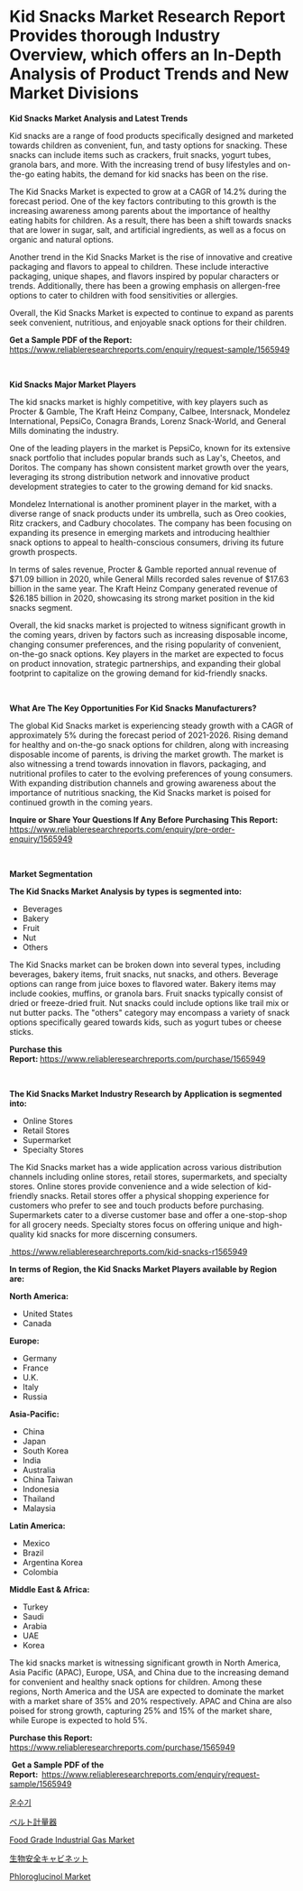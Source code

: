 <p><h1>Kid Snacks Market Research Report Provides thorough Industry Overview, which offers an In-Depth Analysis of Product Trends and New Market Divisions</h1></p><p><strong>Kid Snacks Market Analysis and Latest Trends</strong></p>
<p><p>Kid snacks are a range of food products specifically designed and marketed towards children as convenient, fun, and tasty options for snacking. These snacks can include items such as crackers, fruit snacks, yogurt tubes, granola bars, and more. With the increasing trend of busy lifestyles and on-the-go eating habits, the demand for kid snacks has been on the rise.</p><p>The Kid Snacks Market is expected to grow at a CAGR of 14.2% during the forecast period. One of the key factors contributing to this growth is the increasing awareness among parents about the importance of healthy eating habits for children. As a result, there has been a shift towards snacks that are lower in sugar, salt, and artificial ingredients, as well as a focus on organic and natural options.</p><p>Another trend in the Kid Snacks Market is the rise of innovative and creative packaging and flavors to appeal to children. These include interactive packaging, unique shapes, and flavors inspired by popular characters or trends. Additionally, there has been a growing emphasis on allergen-free options to cater to children with food sensitivities or allergies.</p><p>Overall, the Kid Snacks Market is expected to continue to expand as parents seek convenient, nutritious, and enjoyable snack options for their children.</p></p>
<p><strong>Get a Sample PDF of the Report:&nbsp;</strong> <a href="https://www.reliableresearchreports.com/enquiry/request-sample/1565949">https://www.reliableresearchreports.com/enquiry/request-sample/1565949</a></p>
<p>&nbsp;</p>
<p><strong>Kid Snacks Major Market Players</strong></p>
<p><p>The kid snacks market is highly competitive, with key players such as Procter & Gamble, The Kraft Heinz Company, Calbee, Intersnack, Mondelez International, PepsiCo, Conagra Brands, Lorenz Snack-World, and General Mills dominating the industry.</p><p>One of the leading players in the market is PepsiCo, known for its extensive snack portfolio that includes popular brands such as Lay's, Cheetos, and Doritos. The company has shown consistent market growth over the years, leveraging its strong distribution network and innovative product development strategies to cater to the growing demand for kid snacks.</p><p>Mondelez International is another prominent player in the market, with a diverse range of snack products under its umbrella, such as Oreo cookies, Ritz crackers, and Cadbury chocolates. The company has been focusing on expanding its presence in emerging markets and introducing healthier snack options to appeal to health-conscious consumers, driving its future growth prospects.</p><p>In terms of sales revenue, Procter & Gamble reported annual revenue of $71.09 billion in 2020, while General Mills recorded sales revenue of $17.63 billion in the same year. The Kraft Heinz Company generated revenue of $26.185 billion in 2020, showcasing its strong market position in the kid snacks segment.</p><p>Overall, the kid snacks market is projected to witness significant growth in the coming years, driven by factors such as increasing disposable income, changing consumer preferences, and the rising popularity of convenient, on-the-go snack options. Key players in the market are expected to focus on product innovation, strategic partnerships, and expanding their global footprint to capitalize on the growing demand for kid-friendly snacks.</p></p>
<p>&nbsp;</p>
<p><strong>What Are The Key Opportunities For Kid Snacks Manufacturers?</strong></p>
<p><p>The global Kid Snacks market is experiencing steady growth with a CAGR of approximately 5% during the forecast period of 2021-2026. Rising demand for healthy and on-the-go snack options for children, along with increasing disposable income of parents, is driving the market growth. The market is also witnessing a trend towards innovation in flavors, packaging, and nutritional profiles to cater to the evolving preferences of young consumers. With expanding distribution channels and growing awareness about the importance of nutritious snacking, the Kid Snacks market is poised for continued growth in the coming years.</p></p>
<p><strong>Inquire or Share Your Questions If Any Before Purchasing This Report:</strong> <a href="https://www.reliableresearchreports.com/enquiry/pre-order-enquiry/1565949">https://www.reliableresearchreports.com/enquiry/pre-order-enquiry/1565949</a></p>
<p>&nbsp;</p>
<p><strong>Market Segmentation</strong></p>
<p><strong>The Kid Snacks Market Analysis by types is segmented into:</strong></p>
<p><ul><li>Beverages</li><li>Bakery</li><li>Fruit</li><li>Nut</li><li>Others</li></ul></p>
<p><p>The Kid Snacks market can be broken down into several types, including beverages, bakery items, fruit snacks, nut snacks, and others. Beverage options can range from juice boxes to flavored water. Bakery items may include cookies, muffins, or granola bars. Fruit snacks typically consist of dried or freeze-dried fruit. Nut snacks could include options like trail mix or nut butter packs. The "others" category may encompass a variety of snack options specifically geared towards kids, such as yogurt tubes or cheese sticks.</p></p>
<p><strong>Purchase this Report:&nbsp;</strong><a href="https://www.reliableresearchreports.com/purchase/1565949">https://www.reliableresearchreports.com/purchase/1565949</a></p>
<p>&nbsp;</p>
<p><strong>The Kid Snacks Market Industry Research by Application is segmented into:</strong></p>
<p><ul><li>Online Stores</li><li>Retail Stores</li><li>Supermarket</li><li>Specialty Stores</li></ul></p>
<p><p>The Kid Snacks market has a wide application across various distribution channels including online stores, retail stores, supermarkets, and specialty stores. Online stores provide convenience and a wide selection of kid-friendly snacks. Retail stores offer a physical shopping experience for customers who prefer to see and touch products before purchasing. Supermarkets cater to a diverse customer base and offer a one-stop-shop for all grocery needs. Specialty stores focus on offering unique and high-quality kid snacks for more discerning consumers.</p></p>
<p><a href="https://www.reliableresearchreports.com/kid-snacks-r1565949">&nbsp;https://www.reliableresearchreports.com/kid-snacks-r1565949</a></p>
<p><strong>In terms of Region, the Kid Snacks Market Players available by Region are:</strong></p>
<p>
    <p> <strong> North America: </strong>
        <ul>
            <li>United States</li>
            <li>Canada</li>
        </ul>
        </p> 
    <p> <strong> Europe: </strong>
        <ul>
            <li>Germany</li>
            <li>France</li>
            <li>U.K.</li>
            <li>Italy</li>
            <li>Russia</li>
        </ul>
        </p> 
    <p> <strong> Asia-Pacific: </strong>
        <ul>
            <li>China</li>
            <li>Japan</li>
            <li>South Korea</li>
            <li>India</li>
            <li>Australia</li>
            <li>China Taiwan</li>
            <li>Indonesia</li>
            <li>Thailand</li>
            <li>Malaysia</li>
        </ul>
        </p> 
    <p> <strong> Latin America: </strong>
        <ul>
            <li>Mexico</li>
            <li>Brazil</li>
            <li>Argentina Korea</li>
            <li>Colombia</li>
        </ul>
        </p> 
    <p> <strong> Middle East & Africa: </strong>
        <ul>
            <li>Turkey</li>
            <li>Saudi</li>
            <li>Arabia</li>
            <li>UAE</li>
            <li>Korea</li>
        </ul>
    </p>
    </p>
<p><p>The kid snacks market is witnessing significant growth in North America, Asia Pacific (APAC), Europe, USA, and China due to the increasing demand for convenient and healthy snack options for children. Among these regions, North America and the USA are expected to dominate the market with a market share of 35% and 20% respectively. APAC and China are also poised for strong growth, capturing 25% and 15% of the market share, while Europe is expected to hold 5%.</p></p>
<p><strong>Purchase this Report: </strong><a href="https://www.reliableresearchreports.com/purchase/1565949">https://www.reliableresearchreports.com/purchase/1565949</a></p>
<p>&nbsp;<strong>Get a Sample PDF of the Report:&nbsp;&nbsp;</strong><a href="https://www.reliableresearchreports.com/enquiry/request-sample/1565949">https://www.reliableresearchreports.com/enquiry/request-sample/1565949</a></p>
<p><strong></strong></p>
<p><p><a href="https://github.com/ZacharyScthmitt4465/Market-Research-Report-List-1/blob/main/383401717996.md">온수기</a></p><p><a href="https://github.com/ycmtqqhvk3273/Market-Research-Report-List-1/blob/main/928993019496.md">ベルト計量器</a></p><p><a href="https://github.com/okotobwrhuteie/Market-Research-Report-List-2/blob/main/food-grade-industrial-gas-market.md">Food Grade Industrial Gas Market</a></p><p><a href="https://github.com/mathieurico66/Market-Research-Report-List-1/blob/main/958608519497.md">生物安全キャビネット</a></p><p><a href="https://issuu.com/reportprime-2/docs/phloroglucinol-market-size-2030.pptx">Phloroglucinol Market</a></p></p>